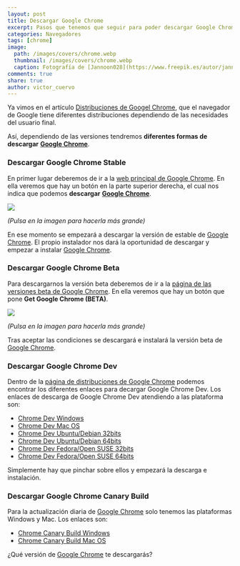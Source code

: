 ```yaml
---
layout: post
title: Descargar Google Chrome
excerpt: Pasos que tenemos que seguir para poder descargar Google Chrome e instalarlo en nuestro ordenador
categories: Navegadores
tags: [chrome]
image:
  path: /images/covers/chrome.webp
  thumbnail: /images/covers/chrome.webp
  caption: Fotografía de [Jannoon028](https://www.freepik.es/autor/jannoon028)
comments: true
share: true
author: victor_cuervo
---
```


Ya vimos en el artículo [Distribuciones de Googel Chrome](https://www.ayudaenlaweb.com/navegadores/distribuciones-de-google-chrome/), que el navegador de Google tiene diferentes distribuciones dependiendo de las necesidades del usuario final.


Así, dependiendo de las versiones tendremos **diferentes formas de descargar** [**Google Chrome**](https://www.ayudaenlaweb.com/navegadores/que-es-google-chrome/).


### Descargar Google Chrome Stable


En primer lugar deberemos de ir a la [web principal de Google Chrome](https://www.google.com/chrome/index.html). En ella veremos que hay un botón en la parte superior derecha, el cual nos indica que podemos **descargar** [**Google Chrome**](https://www.ayudaenlaweb.com/navegadores/que-es-google-chrome/).


![](https://www.ayudaenlaweb.com/wp-content/uploads/2012/01/chrome_stable_descargar.png)


_(Pulsa en la imagen para hacerla más grande)_


En ese momento se empezará a descargar la versión de estable de [Google Chrome](https://www.ayudaenlaweb.com/navegadores/que-es-google-chrome/). El propio instalador nos dará la oportunidad de descargar y empezar a instalar [Google Chrome](https://www.ayudaenlaweb.com/navegadores/que-es-google-chrome/).


### Descargar Google Chrome Beta


Para descargarnos la versión beta deberemos de ir a la [página de las versiones beta de Google Chrome](https://www.google.com/landing/chrome/beta/). En ella veremos que hay un botón que pone **Get Google Chrome (BETA)**.


![](https://www.ayudaenlaweb.com/wp-content/uploads/2012/01/chrome_beta_descargar.png)


_(Pulsa en la imagen para hacerla más grande)_


Tras aceptar las condiciones se descargará e instalará la versión beta de [Google Chrome](https://www.ayudaenlaweb.com/navegadores/que-es-google-chrome/).


### Descargar Google Chrome Dev


Dentro de la [página de distribuciones de Google Chrome](http://www.chromium.org/getting-involved/dev-channel) podemos encontrar los diferentes enlaces para decargar Google Chrome Dev. Los enlaces de descarga de Google Chrome Dev atendiendo a las plataforma son:

- [Chrome Dev Windows](http://www.google.com/chrome/eula.html?extra=devchannel&platform=win)
- [Chrome Dev Mac OS](http://www.google.com/chrome/intl/en/eula_dev.html?dl=mac)
- [Chrome Dev Ubuntu/Debian 32bits](http://www.google.com/chrome/intl/en/eula_dev.html?dl=unstable_i386_deb)
- [Chrome Dev Ubuntu/Debian 64bits](http://www.google.com/chrome/intl/en/eula_dev.html?dl=unstable_amd64_deb)
- [Chrome Dev Fedora/Open SUSE 32bits](http://www.google.com/chrome/intl/en/eula_dev.html?dl=unstable_i386_rpm)
- [Chrome Dev Fedora/Open SUSE 64bits](http://www.google.com/chrome/intl/en/eula_dev.html?dl=unstable_amd64_dev)

Simplemente hay que pinchar sobre ellos y empezará la descarga e instalación.


### Descargar Google Chrome Canary Build


Para la actualización diaria de [Google Chrome](https://www.ayudaenlaweb.com/navegadores/que-es-google-chrome/) solo tenemos las plataformas Windows y Mac. Los enlaces son:

- [Chrome Canary Build Windows](http://tools.google.com/dlpage/chromesxs?platform=win)
- [Chrome Canary Build Mac OS](http://tools.google.com/dlpage/chromesxs?platform=mac)

¿Qué versión de [Google Chrome](https://www.ayudaenlaweb.com/navegadores/que-es-google-chrome/) te descargarás?

